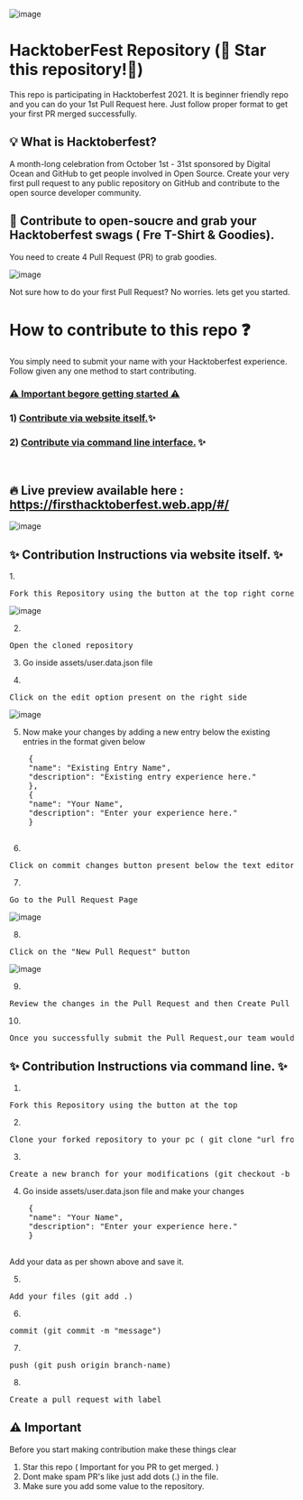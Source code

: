 ![image](https://user-images.githubusercontent.com/64553247/136261406-9cf76a3c-69a3-4e67-8ea6-6f27cc0ad1bf.png)

# HacktoberFest Repository (🌟 Star this repository!🌟)

This repo is participating in Hacktoberfest 2021.
It is beginner friendly repo and you can do your 1st Pull Request here.
Just follow proper format to get your first PR merged successfully.


## 💡 What is Hacktoberfest?
A month-long celebration from October 1st - 31st sponsored by Digital Ocean and GitHub to get people involved in Open Source. Create your very first pull request to any public repository on GitHub and contribute to the open source developer community.

## 👕 Contribute to open-soucre and grab your Hacktoberfest swags ( Fre T-Shirt & Goodies).
You need to create 4 Pull Request (PR) to grab goodies.


![image](https://user-images.githubusercontent.com/64553247/136261073-a6cf1ead-4c46-4f80-ae2e-739f036c6971.png)


Not sure how to do your first Pull Request? No worries. lets get you started.

<h1> How to contribute to this repo ❓</h1>

You simply need to submit your name with your Hacktoberfest experience.
Follow given any one method to start contributing.
### [⚠️ Important begore getting started ⚠️](https://github.com/viveeeeeek/1stHacktoberfest/blob/master/CONTRIBUTING.md#%EF%B8%8F-important)

### 1) [Contribute via website itself.](https://github.com/viveeeeeek/1stHacktoberfest#-contribution-instructions-via-website-itself-)✨
### 2) [Contribute via command line interface.](https://github.com/viveeeeeek/1stHacktoberfest#-contribution-instructions-via-command-line-) ✨
<br>

## 🔥 Live preview available here : https://firsthacktoberfest.web.app/#/
![image](https://user-images.githubusercontent.com/64553247/136090332-6cd9947a-71de-4a4e-9100-18f00fcc0332.png)


<h2>✨ Contribution Instructions via website itself. ✨</h2>
1.
<div align="left">
    <pre>Fork this Repository using the button at the top right corner</pre>
</div>

![image](https://user-images.githubusercontent.com/62661565/135962982-403e0e2b-c66c-4586-9f6d-79dd1eab9b2e.png)

2.
<div align="left">
    <pre>Open the cloned repository</pre>
</div>

3. Go inside assets/user.data.json file

4.
<div align="left">
    <pre>Click on the edit option present on the right side</pre>
</div>

![image](https://user-images.githubusercontent.com/62661565/135963731-0aa907e6-7db8-403c-9043-146b91fe40d5.png)

5. Now make your changes by adding a new entry below the existing entries in the format given below
<div align="left">
  <pre>
    {
    "name": "Existing Entry Name",
    "description": "Existing entry experience here."
    },
    {
    "name": "Your Name",
    "description": "Enter your experience here."
    }   
  </pre>
</div>

6.
<div align="left">
    <pre>Click on commit changes button present below the text editor</pre>
</div>

7.
<div align="left">
    <pre>Go to the Pull Request Page</pre>
</div>

![image](https://user-images.githubusercontent.com/62661565/135964313-33b99592-96b9-4989-892b-14d1c2d9a3be.png)

8.
<div align="left">
    <pre>Click on the "New Pull Request" button</pre>
</div>

![image](https://user-images.githubusercontent.com/62661565/135964176-e65bb8c1-41ab-463e-a771-6f7ea97e274d.png)

9.
<div align="left">
    <pre>Review the changes in the Pull Request and then Create Pull Request</pre>
</div>

10.
<div align="left">
    <pre>Once you successfully submit the Pull Request,our team would verify it and merge your Pull Request</pre>
</div>

 
<h2>✨ Contribution Instructions via command line. ✨</h2>

 1.
<div align="left">
    <pre>Fork this Repository using the button at the top</pre>
</div>

2.
<div align="left">
    <pre>Clone your forked repository to your pc ( git clone "url from clone option.")</pre>
</div>

3.
<div align="left">
    <pre>Create a new branch for your modifications (git checkout -b branch-name)</pre>
</div>

4. Go inside assets/user.data.json file and make your changes
<div align="left">
  <pre>
    {
    "name": "Your Name",
    "description": "Enter your experience here."
    }
  </pre>
</div>
   Add your data as per shown above and save it.

5.
<div align="left">
    <pre>Add your files (git add .)</pre>
</div>

6.
<div align="left">
    <pre>commit (git commit -m "message")</pre>
</div>

7.
<div align="left">
    <pre>push (git push origin branch-name)</pre>
</div>

8.
<div align="left">
    <pre>Create a pull request with label</pre>
</div>


<h2>⚠️ Important</h2>

Before you start making contribution make these things clear 

1) Star this repo ( Important for you PR to get merged. )
2) Dont make spam PR's like just add dots (.) in the file.
3) Make sure you add some value to the repository.
